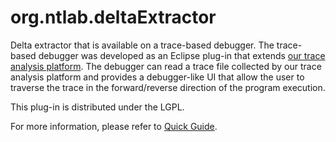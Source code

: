 org.ntlab.deltaExtractor
===============

Delta extractor that is available on a trace-based debugger. 
The trace-based debugger was developed as an Eclipse plug-in that extends [our trace analysis platform](https://github.com/nitta-lab/org.ntlab.traceAnalysisPlatform). 
The debugger can read a trace file collected by our trace analysis platform and provides a debugger-like UI that allow the user to traverse the trace in the forward/reverse direction of the program execution.

This plug-in is distributed under the LGPL.

For more information, please refer to [Quick Guide](https://github.com/nitta-lab/org.ntlab.deltaExtractor/wiki/Delta-Extractor-Quick-Guide).
